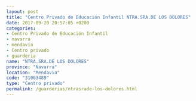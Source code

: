 ```yaml
---
layout: post
title: "Centro Privado de Educación Infantil NTRA.SRA.DE LOS DOLORES"
date: 2017-09-20 20:57:05 +0200
categories:
- Centro Privado de Educación Infantil
- navarra
- mendavia
- Centro privado
- guarderia
name: "NTRA.SRA.DE LOS DOLORES"
province: "Navarra"
location: "Mendavia"
code: "31003489"
type: "Centro privado"
permalink: /guarderias/ntrasrade-los-dolores.html
---
```

